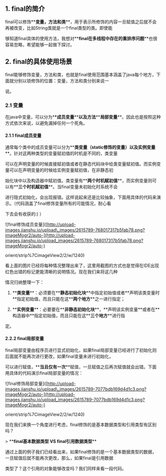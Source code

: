 ## 1. final的简介

final可以修饰\*\***变量，方法和类**\*\*，用于表示所修饰的内容一旦赋值之后就不会再被改变，比如String类就是一个final类型的类。即使能

够知道final具体的使用方法，我想对\*\***final在多线程中存在的重排序问题**\*\*也很容易忽略，希望能够一起做下探讨。

## 2. final的具体使用场景

final能够修饰变量，方法和类，也就是final使用范围基本涵盖了java每个地方，下面就分别以锁修饰的位置：变量，方法和类分别来说一

说。

### 2.1 变量

在java中变量，可以分为\***\*成员变量**\*\***以及方法**\*\***局部变量**\*\*。因此也是按照这种方式依次来说，以避免漏掉任何一个死角。

#### 2.1.1 final成员变量

通常每个类中的成员变量可以分为\*\***类变量（static修饰的变量）以及实例变量**\*\*。针对这两种类型的变量赋初值的时机是不同的，类变量

可以在声明变量的时候直接赋初值或者在静态代码块中给类变量赋初值。而实例变量可以在声明变量的时候给实例变量赋初值，在非静态初

始化块中以及构造器中赋初值。类变量有\*\***两个时机赋初值**\*\*，而实例变量则可以有\*\***三个时机赋初值**\*\*。当final变量未初始化时系统不会

进行隐式初始化，会出现报错。这样说起来还是比较抽象，下面用具体的代码来演示。（代码涵盖了final修饰变量所有的可能情况，耐心看

下去会有收获的:\) ）

!\[final修饰成员变量\]\([http://upload-images.jianshu.io/upload\_images/2615789-768017317b5fab78.png?imageMogr2/auto-](http://upload-images.jianshu.io/upload_images/2615789-768017317b5fab78.png?imageMogr2/auto-)

orient/strip%7CimageView2/2/w/1240\)

看上面的图片已经将每种情况整理出来了，这里用截图的方式也是觉得在IDE出现红色出错的标记更能清晰的说明情况。现在我们来将这几种

情况归纳整理一下：

1. \*\***类变量**\*\*：必须要在\*\***静态初始化块**\*\*中指定初始值或者\*\*声明该类变量时\*\*指定初始值，而且只能在这\*\***两个地方**\*\*之一进行指定；

2. \*\***实例变量**\*\*：必要要在\*\***非静态初始化块**\*\*，\*\*声明该实例变量\*\*或者在\*\*构造器中\*\*指定初始值，而且只能在这\*\***三个地方**\*\*进行指

定。

#### 2.2.2 final局部变量

final局部变量由程序员进行显式初始化，如果final局部变量已经进行了初始化则后面就不能再次进行更改，如果final变量未进行初始化，

可以进行赋值，\*\***当且仅有一次**\*\*赋值，一旦赋值之后再次赋值就会出错。下面用具体的代码演示final局部变量的情况：

!\[final修饰局部变量\]\([http://upload-images.jianshu.io/upload\_images/2615789-7077bdb169d4d1c3.png?imageMogr2/auto-](http://upload-images.jianshu.io/upload_images/2615789-7077bdb169d4d1c3.png?imageMogr2/auto-)

orient/strip%7CimageView2/2/w/1240\)

现在我们来换一个角度进行考虑，final修饰的是基本数据类型和引用类型有区别吗？

&gt; \*\***final基本数据类型  VS final引用数据类型**\*\*

通过上面的例子我们已经看出来，如果final修饰的是一个基本数据类型的数据，一旦赋值后就不能再次更改，那么，如果final是引用数据

类型了？这个引用的对象能够改变吗？我们同样来看一段代码。

